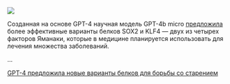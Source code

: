 <!--2025-08-23 11:07:54-->
<div class="yb">
  <div class="rss habr"><img src="https://habrastorage.org/getpro/habr/upload_files/115/2ec/332/1152ec33202187cebd3e304b80671793.jpg" /><p>Созданная на основе GPT-4 научная модель GPT-4b micro <a href="https://openai.com/index/accelerating-life-sciences-research-with-retro-biosciences/" rel="noopener noreferrer nofollow">предложила</a> более эффективные варианты белков SOX2 и KLF4 — двух из четырех факторов Яманаки, которые в медицине планируется использовать для лечения множества заболеваний. </p>... <p class="titl"><a href="https://habr.com/ru/news/940030/?utm_source=habrahabr&utm_medium=rss&utm_campaign=940030">GPT-4 предложила новые варианты белков для борьбы со старением</a></p></div>
</div>
